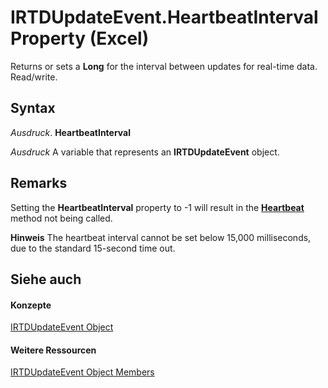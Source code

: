 
# IRTDUpdateEvent.HeartbeatInterval Property (Excel)

Returns or sets a  **Long** for the interval between updates for real-time data. Read/write.


## Syntax

 _Ausdruck_. **HeartbeatInterval**

 _Ausdruck_ A variable that represents an **IRTDUpdateEvent** object.


## Remarks

Setting the  **HeartbeatInterval** property to -1 will result in the **[Heartbeat](9dc61d35-30cb-fcbe-6aaf-acb2df61d535.md)** method not being called.


 **Hinweis**  The heartbeat interval cannot be set below 15,000 milliseconds, due to the standard 15-second time out.


## Siehe auch


#### Konzepte


[IRTDUpdateEvent Object](8ac58d69-194b-e35a-44bc-7c0994b296ac.md)
#### Weitere Ressourcen


[IRTDUpdateEvent Object Members](http://msdn.microsoft.com/library/d28d0153-8a26-618a-2384-d81552362cb7%28Office.15%29.aspx)